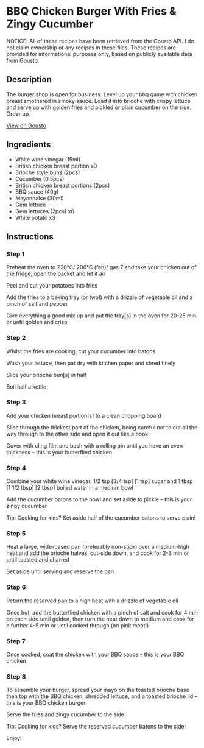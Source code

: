 # BBQ Chicken Burger With Fries & Zingy Cucumber

NOTICE: All of these recipes have been retrieved from the Gousto API. I do not claim ownership of any recipes in these files. These recipes are provided for informational purposes only, based on publicly available data from Gousto.

## Description

The burger shop is open for business. Level up your bbq game with chicken breast smothered in smoky sauce. Load it into brioche with crispy lettuce and serve up with golden fries and pickled or plain cucumber on the side. Order up.

[View on Gousto](https://www.gousto.co.uk/recipes/cookbook/bingo-style-bbq-chicken-burger-with-fries-and-zingy-cucumber)

## Ingredients

- White wine vinegar (15ml)
- British chicken breast portion x0
- Brioche style buns (2pcs)
- Cucumber (0.5pcs)
- British chicken breast portions (2pcs)
- BBQ sauce (40g)
- Mayonnaise (30ml)
- Gem lettuce
- Gem lettuces (2pcs) x0
- White potato x3

## Instructions


### Step 1

Preheat the oven to 220°C/ 200°C (fan)/ gas 7 and take your chicken out of the fridge, open the packet and let it air

Peel and cut your potatoes into fries

Add the fries to a baking tray (or two!) with a drizzle of vegetable oil and a pinch of salt and pepper

Give everything a good mix up and put the tray[s] in the oven for 20-25 min or until golden and crisp


### Step 2

Whilst the fries are cooking, cut your cucumber into batons

Wash your lettuce, then pat dry with kitchen paper and shred finely

Slice your brioche bun[s] in half

Boil half a kettle


### Step 3

Add your chicken breast portion[s] to a clean chopping board

Slice through the thickest part of the chicken, being careful not to cut all the way through to the other side and open it out like a book

Cover with cling film and bash with a rolling pin until you have an even thickness – this is your butterflied chicken


### Step 4

Combine your white wine vinegar, 1/2 tsp <span class="text-purple">[3/4 tsp]</span> <span class="text-danger">[1 tsp]</span> sugar and 1 tbsp <span class="text-purple">[1 1/2 tbsp]</span> <span class="text-danger">[2 tbsp]</span> boiled water in a medium bowl

Add the cucumber batons to the bowl and set aside to pickle – this is your zingy cucumber

<span class="text-danger">Tip: Cooking for kids? Set aside half of the cucumber batons to serve plain!</span>


### Step 5

Heat a large, wide-based pan (preferably non-stick) over a medium-high heat and add the brioche halves, cut-side down, and cook for 2-3 min or until toasted and charred

Set aside until serving and reserve the pan


### Step 6

Return the reserved pan to a high heat with a drizzle of vegetable oil

Once hot, add the butterflied chicken with a pinch of salt and cook for 4 min on each side until golden, then turn the heat down to medium and cook for a further 4-5 min or until cooked through (no pink meat!)


### Step 7

Once cooked, coat the chicken with your BBQ sauce – this is your BBQ chicken

### Step 8

To assemble your burger, spread your mayo on the toasted brioche base then top with the BBQ chicken, shredded lettuce, and a toasted brioche lid – this is your BBQ chicken burger

Serve the fries and zingy cucumber to the side

<span class="text-danger">Tip: Cooking for kids? Serve the reserved cucumber batons to the side!</span>

Enjoy!

